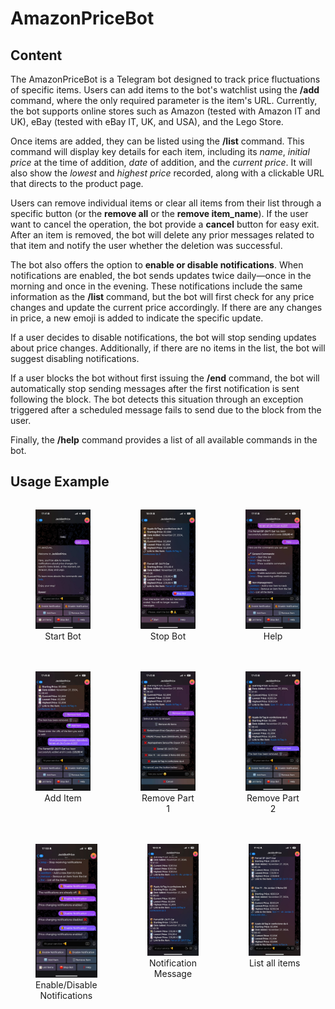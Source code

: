 # AmazonPriceBot

## Content
The AmazonPriceBot is a Telegram bot designed to track price fluctuations of specific items. Users can add items to the bot's watchlist using the **/add** command, where the only required parameter is the item's URL. Currently, the bot supports online stores such as Amazon (tested with Amazon IT and UK), eBay (tested with eBay IT, UK, and USA), and the Lego Store.

Once items are added, they can be listed using the **/list** command. This command will display key details for each item, including its *name*, *initial price* at the time of addition, *date* of addition, and the *current price*. It will also show the *lowest* and *highest price* recorded, along with a clickable URL that directs to the product page.

Users can remove individual items or clear all items from their list through a specific button (or the **remove all** or the **remove item_name**). If the user want to cancel the operation, the bot provide a **cancel** button for easy exit. After an item is removed, the bot will delete any prior messages related to that item and notify the user whether the deletion was successful.

The bot also offers the option to **enable or disable notifications**. When notifications are enabled, the bot sends updates twice daily—once in the morning and once in the evening. These notifications include the same information as the **/list** command, but the bot will first check for any price changes and update the current price accordingly. If there are any changes in price, a new emoji is added to indicate the specific update.

If a user decides to disable notifications, the bot will stop sending updates about price changes. Additionally, if there are no items in the list, the bot will suggest disabling notifications.

If a user blocks the bot without first issuing the **/end** command, the bot will automatically stop sending messages after the first notification is sent following the block. The bot detects this situation through an exception triggered after a scheduled message fails to send due to the block from the user.

Finally, the **/help** command provides a list of all available commands in the bot.

## Usage Example

<div style="display: flex; justify-content: space-between; margin-bottom: 20px;">
  <figure style="text-align: center;">
    <img src="images/start.jpg" width="130%" />
    <figcaption>Start Bot</figcaption>
  </figure>
  <figure style="text-align: center;">
    <img src="images/end_bot.jpg" width="130%" />
    <figcaption>Stop Bot</figcaption>
  </figure>
  <figure style="text-align: center;">
    <img src="images/help.jpg" width="130%" />
    <figcaption>Help </figcaption>
  </figure>
</div>

<div style="display: flex; justify-content: space-between; margin-bottom: 20px;">
  <figure style="text-align: center;">
    <img src="images/add_item.jpg" width="130%" />
    <figcaption>Add Item</figcaption>
  </figure>
  <figure style="text-align: center;">
    <img src="images/remove_pt1.jpg" width="130%" />
    <figcaption>Remove Part 1</figcaption>
  </figure>
  <figure style="text-align: center;">
    <img src="images/remove_pt2.jpg" width="130%" />
    <figcaption>Remove Part 2</figcaption>
  </figure>
</div>

<div style="display: flex; justify-content: space-between;">
  <figure style="text-align: center;">
    <img src="images/enable_disable.jpg" width="130%" />
    <figcaption>Enable/Disable Notifications</figcaption>
  </figure>
  <figure style="text-align: center;">
    <img src="images/notification_message.jpg" width="130%" />
    <figcaption>Notification Message</figcaption>
  </figure>
  <figure style="text-align: center;">
    <img src="images/list.jpg" width="130%" />
    <figcaption>List all items</figcaption>
  </figure>
</div>


<!-- <div style="display: flex; justify-content: space-between;">
  <img src="images/start.jpg" width="30%" />
  <img src="images/end_bot.jpg" width="30%" />
  <img src="images/help.jpg" width="30%" />
</div>

<div style="display: flex; justify-content: space-between;">
  <img src="images/add_item.jpg" width="30%" />
  <img src="images/remove_pt1.jpg" width="30%" />
  <img src="images/remove_pt2.jpg" width="30%" />
</div>


<div style="display: flex; justify-content: space-between;">
  <img src="images/enable_disable.jpg" width="30%" />
  <img src="images/notification_message.jpg" width="30%" />
  <img src="images/list.jpg" width="30%" />
</div> -->
